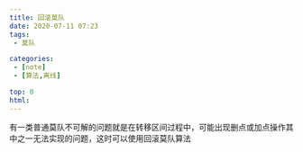 ```yaml
---
title: 回滚莫队 
date: 2020-07-11 07:23
tags: 
 - 莫队

categories:
 - [note]
 - [算法,离线]

top: 0 
html:
---
```


有一类普通莫队不可解的问题就是在转移区间过程中，可能出现删点或加点操作其中之一无法实现的问题，这时可以使用回滚莫队算法



